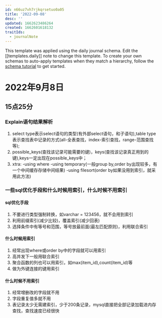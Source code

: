 ```yaml
---
id: n66uz7vh7rjkqrsetuo0a05
title: '2022-09-08'
desc: ''
updated: 1662623486264
created: 1662601618132
traitIds:
  - journalNote
---
```

This template was applied using the daily journal schema. Edit the [[templates.daily]] note to change this template.
To create your own schemas to auto-apply templates when they match a hierarchy, follow the [schema tutorial](https://blog.dendron.so/notes/P1DL2uXHpKUCa7hLiFbFA/) to get started.

<!--
Based on the journaling method created by Intelligent Change:
- [Intelligent Change: Our Story](https://www.intelligentchange.com/pages/our-story)
- [The Five Minute Journal](https://www.intelligentchange.com/products/the-five-minute-journal)
-->

# 2022年9月8日

## 15点25分

### Explain语句结果解析

1. select type表示select语句的类型(有外部select语句，和子语句),table type表示查找表中记录的方式(all-全表查找，index-索引查找，range-范围查找等);
2. possible_keys(查找该记录可能需要的键)，keys(查找该记录真正用到的键),keys一定出现在possible_keys中；
3. xtra: -using where -using temporary(一般group by,order by出现较多，有一个中间缓存存储中间结果) -using filesort(order by如果没用到索引，就采用此方法)

### 一些sql优化手段和什么时候用索引，什么时候不用索引

#### sql优化手段

1. 不要进行类型强制转换，如varchar = 123456，就不会用到索引
2. 利用前缀索引(减少比较)，覆盖索引(减少回表)
3. 选择条件中有等号和范围，等号放最前面(最左匹配原则)，利用联合索引

#### 什么时候用索引

1. 经常出现where或order by中的字段就可以用索引
2. 高并发下一般用联合索引
3. 聚合函数的列也可以用索引，如max(item_id),count(item_id)等
4. 做为外键连接的键用索引

#### 什么时候不用索引

1. 经常增删改的字段就不用
2. 字段重复值多就不用
3. 表记录太少无需建索引，少于200条记录，mysql直接把全部记录加载进内存查找，查找速度已经很快
